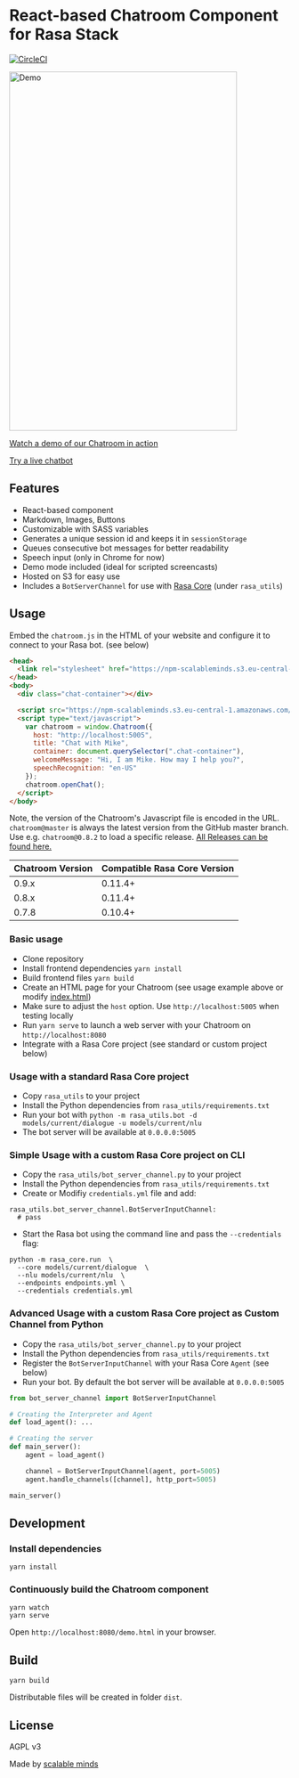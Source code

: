 # React-based Chatroom Component for Rasa Stack

[![CircleCI](https://circleci.com/gh/scalableminds/chatroom.svg?style=svg)](https://circleci.com/gh/scalableminds/chatroom)

<a href="https://npm-scalableminds.s3.eu-central-1.amazonaws.com/@scalableminds/chatroom@master/demo.html"><img src="https://npm-scalableminds.s3.amazonaws.com/%40scalableminds/chatroom/demo.gif" alt="Demo" width="409" height="645" /></a>

[Watch a demo of our Chatroom in action](https://npm-scalableminds.s3.eu-central-1.amazonaws.com/@scalableminds/chatroom@master/demo.html)

[Try a live chatbot](https://scalableminds.com/)

## Features

* React-based component
* Markdown, Images, Buttons
* Customizable with SASS variables
* Generates a unique session id and keeps it in `sessionStorage`
* Queues consecutive bot messages for better readability
* Speech input (only in Chrome for now)
* Demo mode included (ideal for scripted screencasts)
* Hosted on S3 for easy use
* Includes a `BotServerChannel` for use with [Rasa Core](https://github.com/rasahq/rasa_core) (under `rasa_utils`)

## Usage
Embed the `chatroom.js` in the HTML of your website and configure it to connect to your Rasa bot. (see below)

```html
<head>
  <link rel="stylesheet" href="https://npm-scalableminds.s3.eu-central-1.amazonaws.com/@scalableminds/chatroom@master/dist/Chatroom.css" />
</head>
<body>
  <div class="chat-container"></div>

  <script src="https://npm-scalableminds.s3.eu-central-1.amazonaws.com/@scalableminds/chatroom@master/dist/Chatroom.js"/></script>
  <script type="text/javascript">
    var chatroom = window.Chatroom({
      host: "http://localhost:5005",
      title: "Chat with Mike",
      container: document.querySelector(".chat-container"),
      welcomeMessage: "Hi, I am Mike. How may I help you?",
      speechRecognition: "en-US"
    });
    chatroom.openChat();
  </script>
</body>
```
Note, the version of the Chatroom's Javascript file is encoded in the URL. `chatroom@master` is always the latest version from the GitHub master branch. Use e.g. `chatroom@0.8.2` to load a specific release. [All Releases can be found here.](https://github.com/scalableminds/chatroom/releases) 


| Chatroom Version | Compatible Rasa Core Version |
|------------------|------------------------------|
| 0.9.x            | 0.11.4+                      |
| 0.8.x            | 0.11.4+                      |
| 0.7.8            | 0.10.4+                      |

### Basic usage

* Clone repository
* Install frontend dependencies `yarn install`
* Build frontend files `yarn build`
* Create an HTML page for your Chatroom (see usage example above or modify [index.html](./index.html))
* Make sure to adjust the `host` option. Use `http://localhost:5005` when testing locally
* Run `yarn serve` to launch a web server with your Chatroom on `http://localhost:8080`
* Integrate with a Rasa Core project (see standard or custom project below)

### Usage with a standard Rasa Core project

* Copy `rasa_utils` to your project
* Install the Python dependencies from `rasa_utils/requirements.txt`
* Run your bot with `python -m rasa_utils.bot -d models/current/dialogue -u models/current/nlu`
* The bot server will be available at `0.0.0.0:5005`


### Simple Usage with a custom Rasa Core project on CLI
* Copy the `rasa_utils/bot_server_channel.py` to your project
* Install the Python dependencies from `rasa_utils/requirements.txt`
* Create or Modifiy `credentials.yml` file and add:
```
rasa_utils.bot_server_channel.BotServerInputChannel:
  # pass
```
* Start the Rasa bot using the command line and pass the `--credentials` flag:
```
python -m rasa_core.run  \
  --core models/current/dialogue  \
  --nlu models/current/nlu  \
  --endpoints endpoints.yml \
  --credentials credentials.yml
```


### Advanced Usage with a custom Rasa Core project as Custom Channel from Python
* Copy the `rasa_utils/bot_server_channel.py` to your project
* Install the Python dependencies from `rasa_utils/requirements.txt`
* Register the `BotServerInputChannel` with your Rasa Core `Agent` (see below)
* Run your bot. By default the bot server will be available at `0.0.0.0:5005`

```python
from bot_server_channel import BotServerInputChannel

# Creating the Interpreter and Agent
def load_agent(): ...

# Creating the server
def main_server():
    agent = load_agent()

    channel = BotServerInputChannel(agent, port=5005)
    agent.handle_channels([channel], http_port=5005)

main_server()
```

## Development

### Install dependencies

```
yarn install
```

### Continuously build the Chatroom component

```
yarn watch
yarn serve
```

Open `http://localhost:8080/demo.html` in your browser.

## Build

```
yarn build
```

Distributable files will be created in folder `dist`.

## License

AGPL v3

Made by [scalable minds](https://scalableminds.com)
